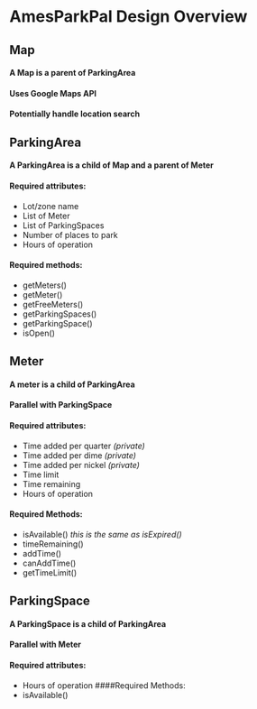 # AmesParkPal Design Overview
## Map
#### A Map is a parent of ParkingArea
#### Uses Google Maps API
#### Potentially handle location search

## ParkingArea
#### A ParkingArea is a child of Map and a parent of Meter
#### Required attributes:
* Lot/zone name
* List of Meter
* List of ParkingSpaces
* Number of places to park
* Hours of operation
#### Required methods:
* getMeters()
* getMeter()
* getFreeMeters()
* getParkingSpaces()
* getParkingSpace()
* isOpen()


## Meter
#### A meter is a child of ParkingArea
#### Parallel with ParkingSpace
#### Required attributes:
* Time added per quarter *(private)*
* Time added per dime *(private)*
* Time added per nickel *(private)*
* Time limit
* Time remaining
* Hours of operation
#### Required Methods:
* isAvailable() *this is the same as isExpired()*
* timeRemaining()
* addTime()
* canAddTime()
* getTimeLimit()

## ParkingSpace
#### A ParkingSpace is a child of ParkingArea
#### Parallel with Meter
#### Required attributes:
* Hours of operation
####Required Methods:
* isAvailable()
